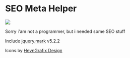 # SEO Meta Helper

![](https://raw.githubusercontent.com/petrovnn/seometahelper/master/seo_meta_helper_logo.png)

Sorry i'am not a programmer, but i needed some SEO stuff

Include [jquery.mark](https://github.com/julmot/jquery.mark) v5.2.2

Icons by [HevnGrafix Design](https://www.iconfinder.com/HEVNgrafix)
